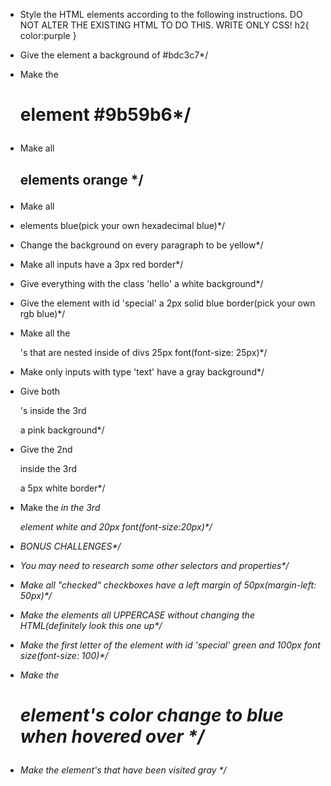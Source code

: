 - Style the HTML elements according to the following instructions.
  DO NOT ALTER THE EXISTING HTML TO DO THIS. WRITE ONLY CSS!
  h2{
  color:purple
  }

- Give the <body> element a background of #bdc3c7\*/

- Make the <h1> element #9b59b6\*/

- Make all <h2> elements orange \*/

- Make all <li> elements blue(pick your own hexadecimal blue)\*/

* Change the background on every paragraph to be yellow\*/

* Make all inputs have a 3px red border\*/

- Give everything with the class 'hello' a white background\*/

- Give the element with id 'special' a 2px solid blue border(pick your own rgb blue)\*/

* Make all the <p>'s that are nested inside of divs 25px font(font-size: 25px)\*/

* Make only inputs with type 'text' have a gray background\*/

- Give both <p>'s inside the 3rd <div> a pink background\*/

- Give the 2nd <p> inside the 3rd <div> a 5px white border\*/

- Make the <em> in the 3rd <div> element white and 20px font(font-size:20px)\*/

* BONUS CHALLENGES\*/
* You may need to research some other selectors and properties\*/

* Make all "checked" checkboxes have a left margin of 50px(margin-left: 50px)\*/

- Make the <label> elements all UPPERCASE without changing the HTML(definitely look this one up\*/

* Make the first letter of the element with id 'special' green and 100px font size(font-size: 100)\*/

* Make the <h1> element's color change to blue when hovered over \*/

* Make the <a> element's that have been visited gray \*/

